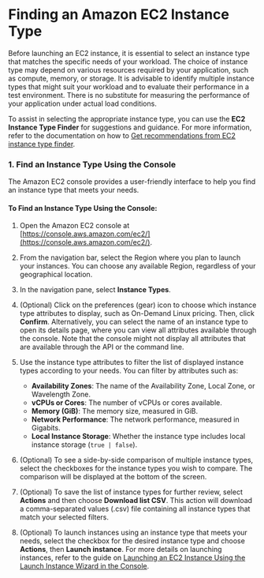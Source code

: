 # Finding an Amazon EC2 Instance Type

Before launching an EC2 instance, it is essential to select an instance type that matches the specific needs of your workload. The choice of instance type may depend on various resources required by your application, such as compute, memory, or storage. It is advisable to identify multiple instance types that might suit your workload and to evaluate their performance in a test environment. There is no substitute for measuring the performance of your application under actual load conditions.

To assist in selecting the appropriate instance type, you can use the **EC2 Instance Type Finder** for suggestions and guidance. For more information, refer to the documentation on how to [Get recommendations from EC2 instance type finder](https://docs.aws.amazon.com/AWSEC2/latest/UserGuide/ec2-instance-type-recommendations.html).


### 1. Find an Instance Type Using the Console

The Amazon EC2 console provides a user-friendly interface to help you find an instance type that meets your needs.

#### To Find an Instance Type Using the Console:

1. Open the Amazon EC2 console at [https://console.aws.amazon.com/ec2/](https://console.aws.amazon.com/ec2/).

2. From the navigation bar, select the Region where you plan to launch your instances. You can choose any available Region, regardless of your geographical location.

3. In the navigation pane, select **Instance Types**.

4. (Optional) Click on the preferences (gear) icon to choose which instance type attributes to display, such as On-Demand Linux pricing. Then, click **Confirm**. Alternatively, you can select the name of an instance type to open its details page, where you can view all attributes available through the console. Note that the console might not display all attributes that are available through the API or the command line.

5. Use the instance type attributes to filter the list of displayed instance types according to your needs. You can filter by attributes such as:
   - **Availability Zones**: The name of the Availability Zone, Local Zone, or Wavelength Zone.
   - **vCPUs or Cores**: The number of vCPUs or cores available.
   - **Memory (GiB)**: The memory size, measured in GiB.
   - **Network Performance**: The network performance, measured in Gigabits.
   - **Local Instance Storage**: Whether the instance type includes local instance storage (`true | false`).

6. (Optional) To see a side-by-side comparison of multiple instance types, select the checkboxes for the instance types you wish to compare. The comparison will be displayed at the bottom of the screen.

7. (Optional) To save the list of instance types for further review, select **Actions** and then choose **Download list CSV**. This action will download a comma-separated values (.csv) file containing all instance types that match your selected filters.

8. (Optional) To launch instances using an instance type that meets your needs, select the checkbox for the desired instance type and choose **Actions**, then **Launch instance**. For more details on launching instances, refer to the guide on [Launching an EC2 Instance Using the Launch Instance Wizard in the Console](https://docs.aws.amazon.com/AWSEC2/latest/UserGuide/launching-instance.html).